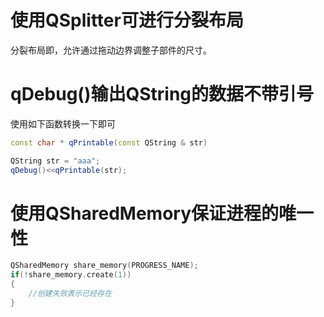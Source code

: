 

# 使用QSplitter可进行分裂布局

分裂布局即，允许通过拖动边界调整子部件的尺寸。

# qDebug()输出QString的数据不带引号

使用如下函数转换一下即可

```c++
const char * qPrintable(const QString & str)
```

```c++
QString str = "aaa";
qDebug()<<qPrintable(str);
```

# 使用QSharedMemory保证进程的唯一性

```c++
QSharedMemory share_memory(PROGRESS_NAME);
if(!share_memory.create(1))
{
	//创建失败表示已经存在
}
```

